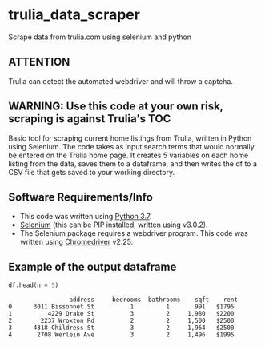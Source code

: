 # trulia_data_scraper
Scrape data from trulia.com using selenium and python

ATTENTION
---------
Trulia can detect the automated webdriver and will throw a captcha.


WARNING: Use this code at your own risk, scraping is against Trulia's TOC
-------------------------------------------------------------------------

Basic tool for scraping current home listings from Trulia, written in Python using Selenium. The code takes as input search terms that would normally be entered on the Trulia home page. It creates 5 variables on each home listing from the data, saves them to a dataframe, and then writes the df to a CSV file that gets saved to your working directory.

Software Requirements/Info
--------------------------
- This code was written using [Python 3.7](https://www.python.org/downloads/).
- [Selenium](http://www.seleniumhq.org/download/) (this can be PIP installed, written using v3.0.2).
- The Selenium package requires a webdriver program. This code was written 
using [Chromedriver](https://sites.google.com/a/chromium.org/chromedriver/downloads) v2.25.

Example of the output dataframe
-------------------------------

```py
df.head(n = 5)
```

```
                 address     bedrooms  bathrooms    sqft    rent 
0      3011 Bissonnet St          1         1       991   $1795    
1          4229 Drake St          3         2     1,980   $2200     
2        2237 Wroxton Rd          2         2     1,500   $2500    
3      4318 Childress St          3         2     1,964   $2500     
4       2708 Werlein Ave          3         2     1,496   $1995     
